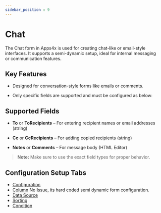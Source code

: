 ```yaml
---
sidebar_position : 9
---
```


# Chat

The Chat form in Apps4x is used for creating chat-like or email-style interfaces. It supports a semi-dynamic setup, ideal for internal messaging or communication features.

## Key Features

  - Designed for conversation-style forms like emails or comments.

  - Only specific fields are supported and must be configured as below:

## Supported Fields

  - **To** or **ToRecipients** – For entering recipient names or email addresses (string)

  - **Cc** or **CcRecipients** – For adding copied recipients (string)

  - **Notes** or **Comments** – For message body (HTML Editor)

> **Note:** Make sure to use the exact field types for proper behavior.

## Configuration Setup Tabs

  - [Configuration](../../docs/Form%20Types/Configuration/Configuration.md)
  - [Column](../../docs/Form%20Types/Columns/Columns.md) No Issue, its hard coded semi dynamic form configuration.
  - [Data Source](../../docs/Form%20Types/DataSource/DataSource.md)
  - [Sorting](../../docs/Form%20Types/Sorting/Sorting.md)
  - [Condition](../../docs/Form%20Types/Condition/Condition.md)
